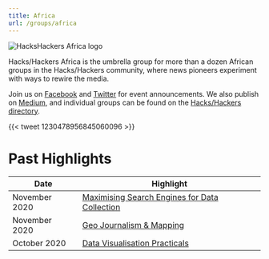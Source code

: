 ```yaml
---
title: Africa
url: /groups/africa
---
```


![HacksHackers Africa logo](/content-images/group-images/africa.jpeg)

Hacks/Hackers Africa is the umbrella group for more than a dozen African groups in the Hacks/Hackers community, where news pioneers experiment with ways to rewire the media.

Join us on [Facebook](https://www.facebook.com/HacksHackersAfrica/) and [Twitter](https://twitter.com/hhafrica) for event announcements. We also publish on [Medium](https://medium.com/hacks-hackers-africa), and individual groups can be found on the [Hacks/Hackers directory](https://www.hackshackers.com/groups/).

{{< tweet 1230478956845060096 >}}

# Past Highlights

| **Date**  | **Highlight** |  
|-----------|---------------|  
| November 2020 | [Maximising Search Engines for Data Collection](https://www.facebook.com/events/3597749846942240/) |
| November 2020 | [Geo Journalism & Mapping](https://www.facebook.com/events/2729630220593125/) |   
| October 2020 | [Data Visualisation Practicals](https://www.facebook.com/events/268967381163054/) |

